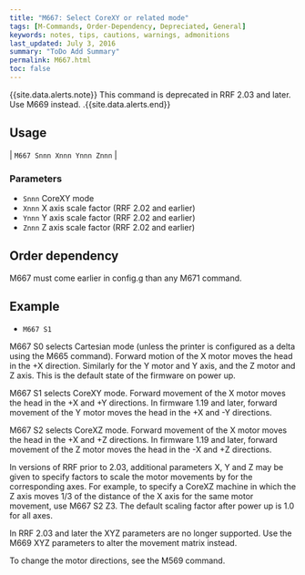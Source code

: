 ```yaml
---
title: "M667: Select CoreXY or related mode" 
tags: [M-Commands, Order-Dependency, Depreciated, General]
keywords: notes, tips, cautions, warnings, admonitions
last_updated: July 3, 2016
summary: "ToDo Add Summary"
permalink: M667.html
toc: false
---
```


{{site.data.alerts.note}}
This command is deprecated in RRF 2.03 and later. Use M669 instead.
.{{site.data.alerts.end}}


## Usage ##

| `M667 Snnn Xnnn Ynnn Znnn` | 


### Parameters ###

+ `Snnn` CoreXY mode
+ `Xnnn` X axis scale factor (RRF 2.02 and earlier)
+ `Ynnn` Y axis scale factor (RRF 2.02 and earlier)
+ `Znnn` Z axis scale factor (RRF 2.02 and earlier)

## Order dependency ##

M667 must come earlier in config.g than any M671 command.

## Example ##

+ `M667 S1`

M667 S0 selects Cartesian mode (unless the printer is configured as a delta using the M665 command). Forward motion of the X motor moves the head in the +X direction. Similarly for the Y motor and Y axis, and the Z motor and Z axis. This is the default state of the firmware on power up.

M667 S1 selects CoreXY mode. Forward movement of the X motor moves the head in the +X and +Y directions. In firmware 1.19 and later, forward movement of the Y motor moves the head in the +X and -Y directions.

M667 S2 selects CoreXZ mode. Forward movement of the X motor moves the head in the +X and +Z directions. In firmware 1.19 and later, forward movement of the Z motor moves the head in the -X and +Z directions.

In versions of RRF prior to 2.03, additional parameters X, Y and Z may be given to specify factors to scale the motor movements by for the corresponding axes. For example, to specify a CoreXZ machine in which the Z axis moves 1/3 of the distance of the X axis for the same motor movement, use M667 S2 Z3. The default scaling factor after power up is 1.0 for all axes.

In RRF 2.03 and later the XYZ parameters are no longer supported. Use the M669 XYZ parameters to alter the movement matrix instead.

To change the motor directions, see the M569 command.
